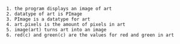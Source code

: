     1. the program displays an image of art
    2. datatype of art is PImage
    3. PImage is a datatype for art
    4. art.pixels is the amount of pixels in art
    5. image(art) turns art into an image
    6. red(c) and green(c) are the values for red and green in art
